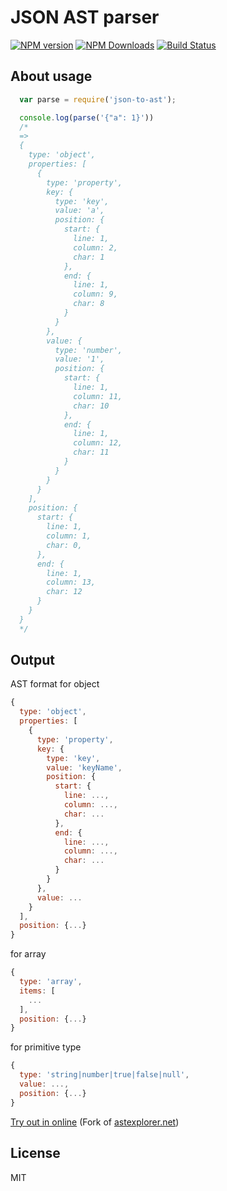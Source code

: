 # JSON AST parser

[![NPM version](https://img.shields.io/npm/v/json-to-ast.svg)](https://www.npmjs.com/package/json-to-ast)
[![NPM Downloads](https://img.shields.io/npm/dm/json-to-ast.svg)](https://www.npmjs.com/package/json-to-ast)
[![Build Status](https://travis-ci.org/vtrushin/json-to-ast.svg?branch=master)](https://travis-ci.org/vtrushin/json-to-ast)
<!-- [![Coverage Status](https://coveralls.io/repos/github/vtrushin/json-to-ast/badge.svg?branch=master)](https://coveralls.io/github/vtrushin/json-to-ast?branch=master) -->

## About usage
```js
  var parse = require('json-to-ast');

  console.log(parse('{"a": 1}'))
  /*
  =>
  {
    type: 'object',
    properties: [
      {
        type: 'property',
        key: {
          type: 'key',
          value: 'a',
          position: {
            start: {
              line: 1,
              column: 2,
              char: 1
            },
            end: {
              line: 1,
              column: 9,
              char: 8
            }
          }
        },
        value: {
          type: 'number',
          value: '1',
          position: {
            start: {
              line: 1,
              column: 11,
              char: 10
            },
            end: {
              line: 1,
              column: 12,
              char: 11
            }
          }
        }
      }
    ],
    position: {
      start: {
        line: 1,
        column: 1,
        char: 0,
      },
      end: {
        line: 1,
        column: 13,
        char: 12
      }
    }
  }
  */
```

## Output
AST format for object
```js
{
  type: 'object',
  properties: [
    {
      type: 'property',
      key: {
        type: 'key',
        value: 'keyName',
        position: {
          start: {
            line: ...,
            column: ...,
            char: ...
          },
          end: {
            line: ...,
            column: ...,
            char: ...
          }
        }
      },
      value: ...
    }
  ],
  position: {...}
}
```

for array
```js
{
  type: 'array',
  items: [
    ...
  ],
  position: {...}
}
```

for primitive type
```js
{
  type: 'string|number|true|false|null',
  value: ...,
  position: {...}
}
```

[Try out in online](https://rawgit.com/vtrushin/json-to-ast/master/demo/astexplorer/index.html) (Fork of [astexplorer.net](https://astexplorer.net/))

## License
MIT
